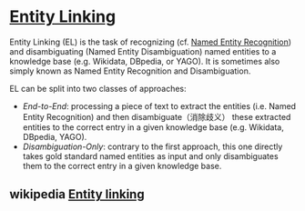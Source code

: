 # [Entity Linking](https://nlpprogress.com/english/entity_linking.html)

 Entity Linking (EL) is the task of recognizing (cf. [Named Entity Recognition](https://nlpprogress.com/english/named_entity_recognition.html)) and disambiguating (Named Entity Disambiguation) named entities to a knowledge base (e.g. Wikidata, DBpedia, or YAGO). It is sometimes also simply known as Named Entity Recognition and Disambiguation. 

EL can be split into two classes of approaches:

- *End-to-End*: processing a piece of text to extract the entities (i.e. Named Entity Recognition) and then disambiguate（消除歧义） these extracted entities to the correct entry in a given knowledge base (e.g. Wikidata, DBpedia, YAGO).
- *Disambiguation-Only*: contrary to the first approach, this one directly takes gold standard named entities as input and only disambiguates them to the correct entry in a given knowledge base.



## wikipedia [Entity linking](https://en.wikipedia.org/wiki/Entity_linking)

